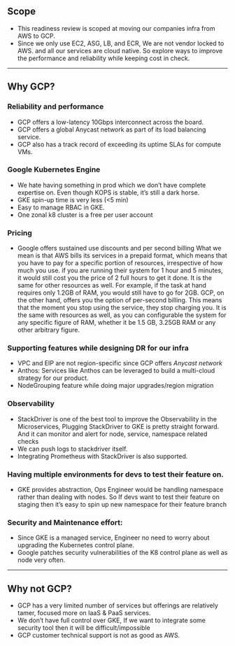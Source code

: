 ## Scope
- This readiness review is scoped at moving our companies infra from AWS to GCP.
- Since we only use EC2, ASG, LB, and ECR, We are not vendor locked to AWS. and all our services are cloud native. So explore ways to improve the performance and reliability while keeping cost in check. 
---
## Why GCP?

### Reliability and performance
- GCP offers a low-latency 10Gbps interconnect across the board.
- GCP offers a global Anycast network as part of its load balancing service.
- GCP also has a track record of exceeding its uptime SLAs for compute VMs.
### Google Kubernetes Engine
- We hate having something in prod which we don’t have complete expertise on. Even though KOPS is stable, it’s still a dark horse. 
- GKE spin-up time is very less (<5 min)
- Easy to manage RBAC in GKE.
- One zonal k8 cluster is a free per user account 
### Pricing
- Google offers sustained use discounts and per second billing
     What we mean is that AWS bills its services in a prepaid format, which means that you have to pay for a specific portion of resources, irrespective of how much you use. if you are running their system for 1 hour and 5 minutes, it would still cost you the price of 2 full hours to get it done. It is the same for other resources as well. For example, if the task at hand requires only 1.2GB of RAM, you would still have to go for 2GB.
     GCP, on the other hand, offers you the option of per-second billing. This means that the moment you stop using the service, they stop charging you. It is the same with resources as well, as you can configurable the system for any specific figure of RAM, whether it be 1.5 GB, 3.25GB RAM or any other arbitrary figure.
### Supporting features while designing DR for our infra
- VPC and EIP are not region-specific since GCP offers _Anycast network_
- Anthos: Services like Anthos can be leveraged to build a multi-cloud strategy for our product.
- NodeGrouping feature while doing major upgrades/region migration
### Observability
- StackDriver is one of the best tool to improve the Observability in the Microservices, Plugging StackDriver to GKE is pretty straight forward. And it can monitor and alert for node, service, namespace related checks
- We can push logs to stackdriver itself.
- Integrating Prometheus with StackDriver is also supported.
### Having multiple environments for devs to test their feature on.
- GKE provides abstraction, Ops Engineer would be handling namespace rather than dealing with nodes. So If devs want to test their feature on staging then it’s easy to spin up new namespace for their feature branch
### Security and Maintenance effort:
- Since GKE is a managed service, Engineer no need to worry about upgrading the Kubernetes control plane.
- Google patches security vulnerabilities of the K8 control plane as well as node very often.
---
## Why not GCP?
- GCP has a very limited number of services but offerings are relatively tamer, focused more on IaaS & PaaS services.
- We don’t have full control over GKE, If we want to integrate some security tool then it will be difficult/impossible
- GCP customer technical support is not as good as AWS. 